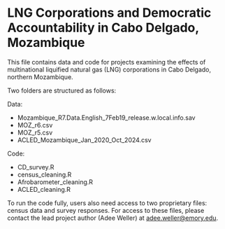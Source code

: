 # LNG Corporations and Democratic Accountability in Cabo Delgado, Mozambique


This file contains data and code for projects examining the effects of multinational liquified natural gas (LNG) corporations in Cabo Delgado, northern Mozambique.

Two folders are structured as follows:

Data:
  * Mozambique_R7.Data.English_7Feb19_release.w.local.info.sav
  * MOZ_r6.csv
  * MOZ_r5.csv
  * ACLED_Mozambique_Jan_2020_Oct_2024.csv

Code:
  * CD_survey.R
  * census_cleaning.R
  * Afrobarometer_cleaning.R
  * ACLED_cleaning.R


To run the code fully, users also need access to two proprietary files: census data and survey responses. For access to these files, please contact the lead project author (Adee Weller) at [adee.weller@emory.edu](adee.weller@emory.edu).


